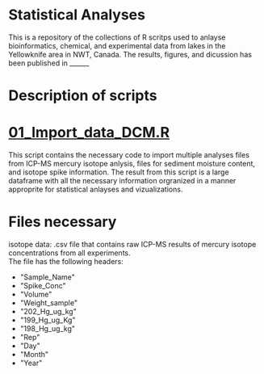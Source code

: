 # Statistical Analyses 

This is a repository of the collections of R scritps used to anlayse bioinformatics, chemical, and experimental data from lakes in the Yellowknife area in NWT, Canada.  The results, figures, and dicussion has been published in ______

# Description of scripts
# [01_Import_data_DCM.R](01_Importing_data_DCM.R)

This script contains the necessary code to import multiple analyses files from ICP-MS mercury isotope anlysis, files for sediment moisture content, and isotope spike information.  The result from this script is a large dataframe with all the necessary information orgranized in a manner approprite for statistical anlayses and vizualizations.

  # Files necessary
  isotope data: .csv file that contains raw ICP-MS results of mercury isotope concentrations from all experiments.  
  The file has the following headers: 
  - "Sample_Name"	
  - "Spike_Conc"	
  - "Volume"	
  - "Weight_sample"	
  - "202_Hg_ug_kg"	
  - "199_Hg_ug_Kg"	
  - "198_Hg_ug_kg"	
  - "Rep"	
  - "Day"	
  - "Month"
  - "Year"

